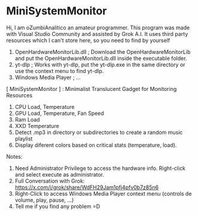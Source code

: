 # MiniSystemMonitor

Hi, I am oZumbiAnalitico an amateur programmer. This program was made with Visual Studio Community and assisted by Grok A.I. It uses third party resources which I can't store here, so you need to find by yourself
1. OpenHardwareMonitorLib.dll ; Download the OpenHardwareMonitorLib and put the OpenHardwareMonitorLib.dll inside the executable folder.
2. yt-dlp ; Works with yt-dlp, put the yt-dlp.exe in the same directory or use the context menu to find yt-dlp.
3. Windows Media Player ; ...

[ MiniSystemMonitor ] : Minimalist Translucent Gadget for Monitoring Resources 
1. CPU Load, Temperature
2. GPU Load, Temperature, Fan Speed
3. Ram Load
4. XXD Temperature
5. Detect .mp3 in directory or subdirectories to create a random music playlist
6. Display diferent colors based on critical stats (temperature, load).

Notes:
1. Need Administrator Privilege to access the hardware info. Right-click and select execute as administrator.
2. Full Conversation with Grok: https://x.com/i/grok/share/WdFH29Jam1pfj4pfv0b7z85n6 
3. Right-Click to access Windows Media Player context menu (controls de volume, play, pause, ...)
4. Tell me if you find any problem =D 
